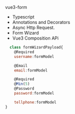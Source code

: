 vue3-form

- Typescript
- Annotations and Decorators
- Async Http Request.
- Form Wizard
- Vue3 Composition APi


```javascript
  class formWizardPayload{
    @Required
    username:formModel

    @Email
    email:formModel

    @Required
    @Min(5)
    @Password
    password:formModel

    tellphone:formModel
}
```
